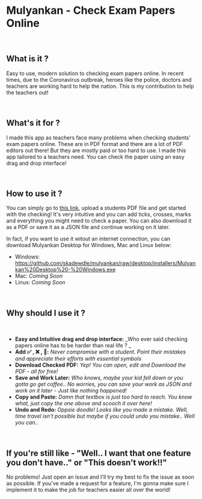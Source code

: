 # Mulyankan - Check Exam Papers Online
&nbsp;&nbsp;
## What is it ?
Easy to use, modern solution to checking exam papers online. In recent times, due to the Coronavirus outbreak, heroes like the police, doctors and teachers are working hard to help the nation. This is my contribution to help the teachers out!

&nbsp;

## What's it for ?
I made this app as teachers face many problems when checking students' exam papers online. These are in PDF format and there are a lot of PDF editors out there! But they are mostly paid or too hard to use. I made this app tailored to a teachers need. You can check the paper using an easy drag and drop interface!

&nbsp;

## How to use it ?
You can simply go to <a href="https://mulyankan.netlify.app">this link</a>, upload a students PDF file and get started with the checking! It's very intuitive and you can add ticks, crosses, marks and everything you might need to check a paper. You can also download it as a PDF or save it as a JSON file and continue working on it later.
  
In fact, if you want to use it witout an internet connection, you can download Mulyankan Desktop for Windows, Mac and Linux below:

- Windows: https://github.com/skadewdle/mulyankan/raw/desktop/installers/Mulyankan%20Desktop%20-%20Windows.exe 
- Mac: *Coming Soon*
- Linux: *Coming Soon* 
  
&nbsp;

## Why should I use it ?
&nbsp;
- **Easy and Intuitive drag and drop interface:** _Who ever said checking papers online has to be harder than real life ?
_
- **Add ✅  ,  ❌  , 💯:** _Never compromise with a student. Point their mistakes and appreciate their efforts with essential symbols_
- **Download Checked PDF:** _Yep! You can open, edit and Download the PDF - all for free!_
- **Save and Work Later:** _Who knows, maybe your kid fell down or you gotta go get coffee.. No worries, you can save your work as JSON and work on it later - Just like nothing happened!_
- **Copy and Paste:** _Damn that textbox is just too hard to reach. You know what, just copy the one above and scooch it over here!_
- **Undo and Redo:** _Oppsie doodle! Looks like you made a mistake. Well, time travel isn't possible but maybe if you could undo you mistake.. Well you can.._

&nbsp;

## If you're still like - "Well.. I want that one feature you don't have.." or "This doesn't work!!"
No problemo! Just open an issue and I'll try my best to fix the issue as soon as possible. If you've made a request for a feature, I'm gonna make sure I implement it to make the job for teachers easier all over the world!
